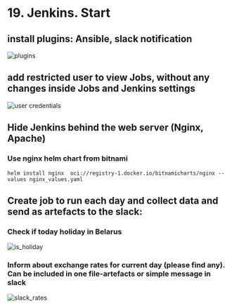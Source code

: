 # 19. Jenkins. Start

## install plugins: Ansible, slack notification

![plugins](https://github.com/NataliaBelogolovaya/sa.it-academy.by/blob/md-sa2-27-24/Natalia_Myslivets/19.Jenkins.Start/plugins.png)

## add restricted user to view Jobs, without any changes inside Jobs and Jenkins settings

![user credentials](https://github.com/NataliaBelogolovaya/sa.it-academy.by/blob/md-sa2-27-24/Natalia_Myslivets/19.Jenkins.Start/users.png)

## Hide Jenkins behind the web server (Nginx, Apache)

### Use nginx helm chart from bitnami

```
helm install nginx  oci://registry-1.docker.io/bitnamicharts/nginx --values nginx_values.yaml 

```

## Create job to run each day and collect data and send as artefacts to the slack:

### Check if today holiday in Belarus

![is_holiday](https://github.com/NataliaBelogolovaya/sa.it-academy.by/blob/md-sa2-27-24/Natalia_Myslivets/19.Jenkins.Start/is_holiday.png)

### Inform about exchange rates for current day (please find any). Can be included in one file-artefacts or simple message in slack

![slack_rates](https://github.com/NataliaBelogolovaya/sa.it-academy.by/blob/md-sa2-27-24/Natalia_Myslivets/19.Jenkins.Start/slack_rates.png)








